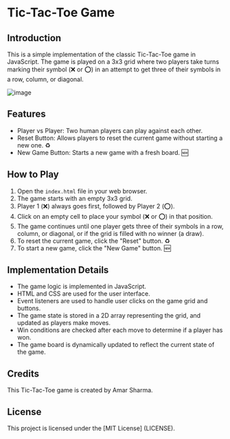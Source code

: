 # Tic-Tac-Toe Game

## Introduction

This is a simple implementation of the classic Tic-Tac-Toe game in JavaScript. The game is played on a 3x3 grid where two players take turns marking their symbol (❌ or ⭕) in an attempt to get three of their symbols in a row, column, or diagonal.

![image](https://github.com/thexsharma30/Tic-Tac-Toe/assets/141563537/12b9e8c3-5ff1-4d6e-b3ea-f5fdb1c5cd50)

## Features

- Player vs Player: Two human players can play against each other.
- Reset Button: Allows players to reset the current game without starting a new one. ♻️
- New Game Button: Starts a new game with a fresh board. 🆕

## How to Play

1. Open the `index.html` file in your web browser.
2. The game starts with an empty 3x3 grid.
3. Player 1 (❌) always goes first, followed by Player 2 (⭕).
4. Click on an empty cell to place your symbol (❌ or ⭕) in that position.
5. The game continues until one player gets three of their symbols in a row, column, or diagonal, or if the grid is filled with no winner (a draw).
6. To reset the current game, click the "Reset" button. ♻️
7. To start a new game, click the "New Game" button. 🆕
   

## Implementation Details

- The game logic is implemented in JavaScript.
- HTML and CSS are used for the user interface.
- Event listeners are used to handle user clicks on the game grid and buttons.
- The game state is stored in a 2D array representing the grid, and updated as players make moves.
- Win conditions are checked after each move to determine if a player has won.
- The game board is dynamically updated to reflect the current state of the game.

## Credits

This Tic-Tac-Toe game is created by Amar Sharma.

## License

This project is licensed under the [MIT License] (LICENSE).


